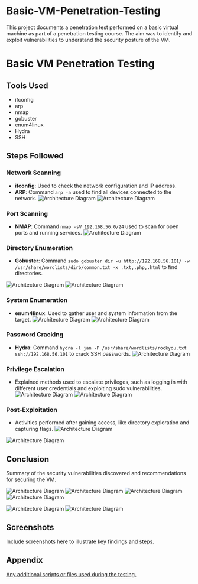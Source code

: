 # Basic-VM-Penetration-Testing
This project documents a penetration test performed on a basic virtual machine as part of a penetration testing course. The aim was to identify and exploit vulnerabilities to understand the security posture of the VM.
# Basic VM Penetration Testing

## Tools Used
- ifconfig
- arp
- nmap
- gobuster
- enum4linux
- Hydra
- SSH

## Steps Followed

### Network Scanning
- **ifconfig**: Used to check the network configuration and IP address.
- **ARP**: Command `arp -a` used to find all devices connected to the network.
![Architecture Diagram](https://imgur.com/47nb7fE.jpg)
![Architecture Diagram](https://imgur.com/3FbD8wP.jpg)

### Port Scanning
- **NMAP**: Command `nmap -sV 192.168.56.0/24` used to scan for open ports and running services.
![Architecture Diagram](https://imgur.com/tC3RHkS.jpg)

### Directory Enumeration
- **Gobuster**: Command `sudo gobuster dir -u http://192.168.56.101/ -w /usr/share/wordlists/dirb/common.txt -x .txt,.php,.html` to find directories.
  
![Architecture Diagram](https://imgur.com/GzCrTQ8.jpg)
![Architecture Diagram](https://imgur.com/IVCnEGd.jpg)


### System Enumeration
- **enum4linux**: Used to gather user and system information from the target.
![Architecture Diagram](https://imgur.com/QcY4HcH.jpg)
![Architecture Diagram](https://imgur.com/LtEqNeT.jpg)

### Password Cracking
- **Hydra**: Command `hydra -l jan -P /usr/share/wordlists/rockyou.txt ssh://192.168.56.101` to crack SSH passwords.
![Architecture Diagram](https://imgur.com/Sg6djqr.jpg)

### Privilege Escalation
- Explained methods used to escalate privileges, such as logging in with different user credentials and exploiting sudo vulnerabilities.
![Architecture Diagram](https://imgur.com/wfJaRDi.jpg)
![Architecture Diagram](https://imgur.com/SanTJk4.jpg)

### Post-Exploitation
- Activities performed after gaining access, like directory exploration and capturing flags.
![Architecture Diagram](https://imgur.com/Veb6SDj.jpg)

![Architecture Diagram](https://imgur.com/GxsbQUN.jpg)

## Conclusion
Summary of the security vulnerabilities discovered and recommendations for securing the VM.


![Architecture Diagram](https://imgur.com/imKXKJM.jpg)
![Architecture Diagram](https://imgur.com/Veb6SDj.jpg)
![Architecture Diagram](https://imgur.com/olgjwuE.jpg)
![Architecture Diagram](https://imgur.com/GlvezXb.jpg)


![Architecture Diagram](https://imgur.com/bnOWOzg.jpg)
![Architecture Diagram](https://imgur.com/MWGyiF1.jpg)
## Screenshots
Include screenshots here to illustrate key findings and steps.

## Appendix
[Any additional scripts or files used during the testing.
](https://www.vulnhub.com/entry/basic-pentesting-1,216/)
